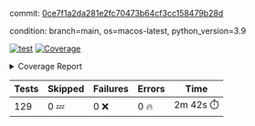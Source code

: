 commit: [0ce7f1a2da281e2fc70473b64cf3cc158479b28d](https://github.com/rcmdnk/homebrew-file/tree/0ce7f1a2da281e2fc70473b64cf3cc158479b28d)

condition: branch=main, os=macos-latest, python_version=3.9

[![test](https://github.com/rcmdnk/homebrew-file/actions/workflows/test.yml/badge.svg)](https://github.com/rcmdnk/homebrew-file/actions/runs/17360296667)
<a href="https://github.com/rcmdnk/homebrew-file/blob/0ce7f1a2da281e2fc70473b64cf3cc158479b28d/README.md"><img alt="Coverage" src="https://img.shields.io/badge/Coverage-61%25-yellow.svg" /></a><details><summary>Coverage Report </summary><table><tr><th>File</th><th>Stmts</th><th>Miss</th><th>Cover</th><th>Missing</th></tr><tbody><tr><td colspan="5"><b>bin</b></td></tr><tr><td>&nbsp; &nbsp;<a href="https://github.com/rcmdnk/homebrew-file/blob/0ce7f1a2da281e2fc70473b64cf3cc158479b28d/bin/brew-file">brew-file</a></td><td>2222</td><td>857</td><td>61%</td><td><a href="https://github.com/rcmdnk/homebrew-file/blob/0ce7f1a2da281e2fc70473b64cf3cc158479b28d/bin/brew-file#L56-L62">56&ndash;62</a>, <a href="https://github.com/rcmdnk/homebrew-file/blob/0ce7f1a2da281e2fc70473b64cf3cc158479b28d/bin/brew-file#L149">149</a>, <a href="https://github.com/rcmdnk/homebrew-file/blob/0ce7f1a2da281e2fc70473b64cf3cc158479b28d/bin/brew-file#L161">161</a>, <a href="https://github.com/rcmdnk/homebrew-file/blob/0ce7f1a2da281e2fc70473b64cf3cc158479b28d/bin/brew-file#L164">164</a>, <a href="https://github.com/rcmdnk/homebrew-file/blob/0ce7f1a2da281e2fc70473b64cf3cc158479b28d/bin/brew-file#L213">213</a>, <a href="https://github.com/rcmdnk/homebrew-file/blob/0ce7f1a2da281e2fc70473b64cf3cc158479b28d/bin/brew-file#L307">307</a>, <a href="https://github.com/rcmdnk/homebrew-file/blob/0ce7f1a2da281e2fc70473b64cf3cc158479b28d/bin/brew-file#L310">310</a>, <a href="https://github.com/rcmdnk/homebrew-file/blob/0ce7f1a2da281e2fc70473b64cf3cc158479b28d/bin/brew-file#L378-L380">378&ndash;380</a>, <a href="https://github.com/rcmdnk/homebrew-file/blob/0ce7f1a2da281e2fc70473b64cf3cc158479b28d/bin/brew-file#L389-L390">389&ndash;390</a>, <a href="https://github.com/rcmdnk/homebrew-file/blob/0ce7f1a2da281e2fc70473b64cf3cc158479b28d/bin/brew-file#L484">484</a>, <a href="https://github.com/rcmdnk/homebrew-file/blob/0ce7f1a2da281e2fc70473b64cf3cc158479b28d/bin/brew-file#L490-L493">490&ndash;493</a>, <a href="https://github.com/rcmdnk/homebrew-file/blob/0ce7f1a2da281e2fc70473b64cf3cc158479b28d/bin/brew-file#L531-L555">531&ndash;555</a>, <a href="https://github.com/rcmdnk/homebrew-file/blob/0ce7f1a2da281e2fc70473b64cf3cc158479b28d/bin/brew-file#L559-L567">559&ndash;567</a>, <a href="https://github.com/rcmdnk/homebrew-file/blob/0ce7f1a2da281e2fc70473b64cf3cc158479b28d/bin/brew-file#L699">699</a>, <a href="https://github.com/rcmdnk/homebrew-file/blob/0ce7f1a2da281e2fc70473b64cf3cc158479b28d/bin/brew-file#L821-L825">821&ndash;825</a>, <a href="https://github.com/rcmdnk/homebrew-file/blob/0ce7f1a2da281e2fc70473b64cf3cc158479b28d/bin/brew-file#L838-L843">838&ndash;843</a>, <a href="https://github.com/rcmdnk/homebrew-file/blob/0ce7f1a2da281e2fc70473b64cf3cc158479b28d/bin/brew-file#L854">854</a>, <a href="https://github.com/rcmdnk/homebrew-file/blob/0ce7f1a2da281e2fc70473b64cf3cc158479b28d/bin/brew-file#L871">871</a>, <a href="https://github.com/rcmdnk/homebrew-file/blob/0ce7f1a2da281e2fc70473b64cf3cc158479b28d/bin/brew-file#L875-L883">875&ndash;883</a>, <a href="https://github.com/rcmdnk/homebrew-file/blob/0ce7f1a2da281e2fc70473b64cf3cc158479b28d/bin/brew-file#L892-L895">892&ndash;895</a>, <a href="https://github.com/rcmdnk/homebrew-file/blob/0ce7f1a2da281e2fc70473b64cf3cc158479b28d/bin/brew-file#L897-L900">897&ndash;900</a>, <a href="https://github.com/rcmdnk/homebrew-file/blob/0ce7f1a2da281e2fc70473b64cf3cc158479b28d/bin/brew-file#L902-L905">902&ndash;905</a>, <a href="https://github.com/rcmdnk/homebrew-file/blob/0ce7f1a2da281e2fc70473b64cf3cc158479b28d/bin/brew-file#L907-L910">907&ndash;910</a>, <a href="https://github.com/rcmdnk/homebrew-file/blob/0ce7f1a2da281e2fc70473b64cf3cc158479b28d/bin/brew-file#L921-L939">921&ndash;939</a>, <a href="https://github.com/rcmdnk/homebrew-file/blob/0ce7f1a2da281e2fc70473b64cf3cc158479b28d/bin/brew-file#L991-L1002">991&ndash;1002</a>, <a href="https://github.com/rcmdnk/homebrew-file/blob/0ce7f1a2da281e2fc70473b64cf3cc158479b28d/bin/brew-file#L1005-L1033">1005&ndash;1033</a>, <a href="https://github.com/rcmdnk/homebrew-file/blob/0ce7f1a2da281e2fc70473b64cf3cc158479b28d/bin/brew-file#L1049-L1064">1049&ndash;1064</a>, <a href="https://github.com/rcmdnk/homebrew-file/blob/0ce7f1a2da281e2fc70473b64cf3cc158479b28d/bin/brew-file#L1106">1106</a>, <a href="https://github.com/rcmdnk/homebrew-file/blob/0ce7f1a2da281e2fc70473b64cf3cc158479b28d/bin/brew-file#L1122-L1127">1122&ndash;1127</a>, <a href="https://github.com/rcmdnk/homebrew-file/blob/0ce7f1a2da281e2fc70473b64cf3cc158479b28d/bin/brew-file#L1131-L1133">1131&ndash;1133</a>, <a href="https://github.com/rcmdnk/homebrew-file/blob/0ce7f1a2da281e2fc70473b64cf3cc158479b28d/bin/brew-file#L1137-L1140">1137&ndash;1140</a>, <a href="https://github.com/rcmdnk/homebrew-file/blob/0ce7f1a2da281e2fc70473b64cf3cc158479b28d/bin/brew-file#L1144-L1146">1144&ndash;1146</a>, <a href="https://github.com/rcmdnk/homebrew-file/blob/0ce7f1a2da281e2fc70473b64cf3cc158479b28d/bin/brew-file#L1150-L1152">1150&ndash;1152</a>, <a href="https://github.com/rcmdnk/homebrew-file/blob/0ce7f1a2da281e2fc70473b64cf3cc158479b28d/bin/brew-file#L1156-L1158">1156&ndash;1158</a>, <a href="https://github.com/rcmdnk/homebrew-file/blob/0ce7f1a2da281e2fc70473b64cf3cc158479b28d/bin/brew-file#L1162-L1164">1162&ndash;1164</a>, <a href="https://github.com/rcmdnk/homebrew-file/blob/0ce7f1a2da281e2fc70473b64cf3cc158479b28d/bin/brew-file#L1168-L1170">1168&ndash;1170</a>, <a href="https://github.com/rcmdnk/homebrew-file/blob/0ce7f1a2da281e2fc70473b64cf3cc158479b28d/bin/brew-file#L1174-L1176">1174&ndash;1176</a>, <a href="https://github.com/rcmdnk/homebrew-file/blob/0ce7f1a2da281e2fc70473b64cf3cc158479b28d/bin/brew-file#L1180-L1183">1180&ndash;1183</a>, <a href="https://github.com/rcmdnk/homebrew-file/blob/0ce7f1a2da281e2fc70473b64cf3cc158479b28d/bin/brew-file#L1187-L1189">1187&ndash;1189</a>, <a href="https://github.com/rcmdnk/homebrew-file/blob/0ce7f1a2da281e2fc70473b64cf3cc158479b28d/bin/brew-file#L1207">1207</a>, <a href="https://github.com/rcmdnk/homebrew-file/blob/0ce7f1a2da281e2fc70473b64cf3cc158479b28d/bin/brew-file#L1257-L1259">1257&ndash;1259</a>, <a href="https://github.com/rcmdnk/homebrew-file/blob/0ce7f1a2da281e2fc70473b64cf3cc158479b28d/bin/brew-file#L1262">1262</a>, <a href="https://github.com/rcmdnk/homebrew-file/blob/0ce7f1a2da281e2fc70473b64cf3cc158479b28d/bin/brew-file#L1268">1268</a>, <a href="https://github.com/rcmdnk/homebrew-file/blob/0ce7f1a2da281e2fc70473b64cf3cc158479b28d/bin/brew-file#L1290-L1293">1290&ndash;1293</a>, <a href="https://github.com/rcmdnk/homebrew-file/blob/0ce7f1a2da281e2fc70473b64cf3cc158479b28d/bin/brew-file#L1375">1375</a>, <a href="https://github.com/rcmdnk/homebrew-file/blob/0ce7f1a2da281e2fc70473b64cf3cc158479b28d/bin/brew-file#L1413">1413</a>, <a href="https://github.com/rcmdnk/homebrew-file/blob/0ce7f1a2da281e2fc70473b64cf3cc158479b28d/bin/brew-file#L1450">1450</a>, <a href="https://github.com/rcmdnk/homebrew-file/blob/0ce7f1a2da281e2fc70473b64cf3cc158479b28d/bin/brew-file#L1453">1453</a>, <a href="https://github.com/rcmdnk/homebrew-file/blob/0ce7f1a2da281e2fc70473b64cf3cc158479b28d/bin/brew-file#L1465">1465</a>, <a href="https://github.com/rcmdnk/homebrew-file/blob/0ce7f1a2da281e2fc70473b64cf3cc158479b28d/bin/brew-file#L1467">1467</a>, <a href="https://github.com/rcmdnk/homebrew-file/blob/0ce7f1a2da281e2fc70473b64cf3cc158479b28d/bin/brew-file#L1502-L1503">1502&ndash;1503</a>, <a href="https://github.com/rcmdnk/homebrew-file/blob/0ce7f1a2da281e2fc70473b64cf3cc158479b28d/bin/brew-file#L1515-L1518">1515&ndash;1518</a>, <a href="https://github.com/rcmdnk/homebrew-file/blob/0ce7f1a2da281e2fc70473b64cf3cc158479b28d/bin/brew-file#L1548-L1579">1548&ndash;1579</a>, <a href="https://github.com/rcmdnk/homebrew-file/blob/0ce7f1a2da281e2fc70473b64cf3cc158479b28d/bin/brew-file#L1586">1586</a>, <a href="https://github.com/rcmdnk/homebrew-file/blob/0ce7f1a2da281e2fc70473b64cf3cc158479b28d/bin/brew-file#L1588">1588</a>, <a href="https://github.com/rcmdnk/homebrew-file/blob/0ce7f1a2da281e2fc70473b64cf3cc158479b28d/bin/brew-file#L1597-L1598">1597&ndash;1598</a>, <a href="https://github.com/rcmdnk/homebrew-file/blob/0ce7f1a2da281e2fc70473b64cf3cc158479b28d/bin/brew-file#L1603">1603</a>, <a href="https://github.com/rcmdnk/homebrew-file/blob/0ce7f1a2da281e2fc70473b64cf3cc158479b28d/bin/brew-file#L1609">1609</a>, <a href="https://github.com/rcmdnk/homebrew-file/blob/0ce7f1a2da281e2fc70473b64cf3cc158479b28d/bin/brew-file#L1613-L1624">1613&ndash;1624</a>, <a href="https://github.com/rcmdnk/homebrew-file/blob/0ce7f1a2da281e2fc70473b64cf3cc158479b28d/bin/brew-file#L1627-L1632">1627&ndash;1632</a>, <a href="https://github.com/rcmdnk/homebrew-file/blob/0ce7f1a2da281e2fc70473b64cf3cc158479b28d/bin/brew-file#L1643-L1663">1643&ndash;1663</a>, <a href="https://github.com/rcmdnk/homebrew-file/blob/0ce7f1a2da281e2fc70473b64cf3cc158479b28d/bin/brew-file#L1691">1691</a>, <a href="https://github.com/rcmdnk/homebrew-file/blob/0ce7f1a2da281e2fc70473b64cf3cc158479b28d/bin/brew-file#L1730-L1737">1730&ndash;1737</a>, <a href="https://github.com/rcmdnk/homebrew-file/blob/0ce7f1a2da281e2fc70473b64cf3cc158479b28d/bin/brew-file#L1744-L1752">1744&ndash;1752</a>, <a href="https://github.com/rcmdnk/homebrew-file/blob/0ce7f1a2da281e2fc70473b64cf3cc158479b28d/bin/brew-file#L1768">1768</a>, <a href="https://github.com/rcmdnk/homebrew-file/blob/0ce7f1a2da281e2fc70473b64cf3cc158479b28d/bin/brew-file#L1778">1778</a>, <a href="https://github.com/rcmdnk/homebrew-file/blob/0ce7f1a2da281e2fc70473b64cf3cc158479b28d/bin/brew-file#L1784">1784</a>, <a href="https://github.com/rcmdnk/homebrew-file/blob/0ce7f1a2da281e2fc70473b64cf3cc158479b28d/bin/brew-file#L1794">1794</a>, <a href="https://github.com/rcmdnk/homebrew-file/blob/0ce7f1a2da281e2fc70473b64cf3cc158479b28d/bin/brew-file#L1803-L1804">1803&ndash;1804</a>, <a href="https://github.com/rcmdnk/homebrew-file/blob/0ce7f1a2da281e2fc70473b64cf3cc158479b28d/bin/brew-file#L1808">1808</a>, <a href="https://github.com/rcmdnk/homebrew-file/blob/0ce7f1a2da281e2fc70473b64cf3cc158479b28d/bin/brew-file#L1814">1814</a>, <a href="https://github.com/rcmdnk/homebrew-file/blob/0ce7f1a2da281e2fc70473b64cf3cc158479b28d/bin/brew-file#L1820-L1824">1820&ndash;1824</a>, <a href="https://github.com/rcmdnk/homebrew-file/blob/0ce7f1a2da281e2fc70473b64cf3cc158479b28d/bin/brew-file#L1840-L1847">1840&ndash;1847</a>, <a href="https://github.com/rcmdnk/homebrew-file/blob/0ce7f1a2da281e2fc70473b64cf3cc158479b28d/bin/brew-file#L1854-L1858">1854&ndash;1858</a>, <a href="https://github.com/rcmdnk/homebrew-file/blob/0ce7f1a2da281e2fc70473b64cf3cc158479b28d/bin/brew-file#L1862">1862</a>, <a href="https://github.com/rcmdnk/homebrew-file/blob/0ce7f1a2da281e2fc70473b64cf3cc158479b28d/bin/brew-file#L1875-L1876">1875&ndash;1876</a>, <a href="https://github.com/rcmdnk/homebrew-file/blob/0ce7f1a2da281e2fc70473b64cf3cc158479b28d/bin/brew-file#L1897-L2024">1897&ndash;2024</a>, <a href="https://github.com/rcmdnk/homebrew-file/blob/0ce7f1a2da281e2fc70473b64cf3cc158479b28d/bin/brew-file#L2027-L2036">2027&ndash;2036</a>, <a href="https://github.com/rcmdnk/homebrew-file/blob/0ce7f1a2da281e2fc70473b64cf3cc158479b28d/bin/brew-file#L2049">2049</a>, <a href="https://github.com/rcmdnk/homebrew-file/blob/0ce7f1a2da281e2fc70473b64cf3cc158479b28d/bin/brew-file#L2054">2054</a>, <a href="https://github.com/rcmdnk/homebrew-file/blob/0ce7f1a2da281e2fc70473b64cf3cc158479b28d/bin/brew-file#L2059-L2098">2059&ndash;2098</a>, <a href="https://github.com/rcmdnk/homebrew-file/blob/0ce7f1a2da281e2fc70473b64cf3cc158479b28d/bin/brew-file#L2108-L2135">2108&ndash;2135</a>, <a href="https://github.com/rcmdnk/homebrew-file/blob/0ce7f1a2da281e2fc70473b64cf3cc158479b28d/bin/brew-file#L2139-L2205">2139&ndash;2205</a>, <a href="https://github.com/rcmdnk/homebrew-file/blob/0ce7f1a2da281e2fc70473b64cf3cc158479b28d/bin/brew-file#L2212-L2215">2212&ndash;2215</a>, <a href="https://github.com/rcmdnk/homebrew-file/blob/0ce7f1a2da281e2fc70473b64cf3cc158479b28d/bin/brew-file#L2224-L2227">2224&ndash;2227</a>, <a href="https://github.com/rcmdnk/homebrew-file/blob/0ce7f1a2da281e2fc70473b64cf3cc158479b28d/bin/brew-file#L2236-L2239">2236&ndash;2239</a>, <a href="https://github.com/rcmdnk/homebrew-file/blob/0ce7f1a2da281e2fc70473b64cf3cc158479b28d/bin/brew-file#L2248-L2251">2248&ndash;2251</a>, <a href="https://github.com/rcmdnk/homebrew-file/blob/0ce7f1a2da281e2fc70473b64cf3cc158479b28d/bin/brew-file#L2260-L2281">2260&ndash;2281</a>, <a href="https://github.com/rcmdnk/homebrew-file/blob/0ce7f1a2da281e2fc70473b64cf3cc158479b28d/bin/brew-file#L2291-L2309">2291&ndash;2309</a>, <a href="https://github.com/rcmdnk/homebrew-file/blob/0ce7f1a2da281e2fc70473b64cf3cc158479b28d/bin/brew-file#L2318-L2328">2318&ndash;2328</a>, <a href="https://github.com/rcmdnk/homebrew-file/blob/0ce7f1a2da281e2fc70473b64cf3cc158479b28d/bin/brew-file#L2331-L2346">2331&ndash;2346</a>, <a href="https://github.com/rcmdnk/homebrew-file/blob/0ce7f1a2da281e2fc70473b64cf3cc158479b28d/bin/brew-file#L2349-L2361">2349&ndash;2361</a>, <a href="https://github.com/rcmdnk/homebrew-file/blob/0ce7f1a2da281e2fc70473b64cf3cc158479b28d/bin/brew-file#L2364-L2376">2364&ndash;2376</a>, <a href="https://github.com/rcmdnk/homebrew-file/blob/0ce7f1a2da281e2fc70473b64cf3cc158479b28d/bin/brew-file#L2383">2383</a>, <a href="https://github.com/rcmdnk/homebrew-file/blob/0ce7f1a2da281e2fc70473b64cf3cc158479b28d/bin/brew-file#L2387-L2394">2387&ndash;2394</a>, <a href="https://github.com/rcmdnk/homebrew-file/blob/0ce7f1a2da281e2fc70473b64cf3cc158479b28d/bin/brew-file#L2401-L2402">2401&ndash;2402</a>, <a href="https://github.com/rcmdnk/homebrew-file/blob/0ce7f1a2da281e2fc70473b64cf3cc158479b28d/bin/brew-file#L2431">2431</a>, <a href="https://github.com/rcmdnk/homebrew-file/blob/0ce7f1a2da281e2fc70473b64cf3cc158479b28d/bin/brew-file#L2437">2437</a>, <a href="https://github.com/rcmdnk/homebrew-file/blob/0ce7f1a2da281e2fc70473b64cf3cc158479b28d/bin/brew-file#L2445-L2449">2445&ndash;2449</a>, <a href="https://github.com/rcmdnk/homebrew-file/blob/0ce7f1a2da281e2fc70473b64cf3cc158479b28d/bin/brew-file#L2460-L2463">2460&ndash;2463</a>, <a href="https://github.com/rcmdnk/homebrew-file/blob/0ce7f1a2da281e2fc70473b64cf3cc158479b28d/bin/brew-file#L2470">2470</a>, <a href="https://github.com/rcmdnk/homebrew-file/blob/0ce7f1a2da281e2fc70473b64cf3cc158479b28d/bin/brew-file#L2477">2477</a>, <a href="https://github.com/rcmdnk/homebrew-file/blob/0ce7f1a2da281e2fc70473b64cf3cc158479b28d/bin/brew-file#L2481">2481</a>, <a href="https://github.com/rcmdnk/homebrew-file/blob/0ce7f1a2da281e2fc70473b64cf3cc158479b28d/bin/brew-file#L2484">2484</a>, <a href="https://github.com/rcmdnk/homebrew-file/blob/0ce7f1a2da281e2fc70473b64cf3cc158479b28d/bin/brew-file#L2506-L2539">2506&ndash;2539</a>, <a href="https://github.com/rcmdnk/homebrew-file/blob/0ce7f1a2da281e2fc70473b64cf3cc158479b28d/bin/brew-file#L2560">2560</a>, <a href="https://github.com/rcmdnk/homebrew-file/blob/0ce7f1a2da281e2fc70473b64cf3cc158479b28d/bin/brew-file#L2577-L2578">2577&ndash;2578</a>, <a href="https://github.com/rcmdnk/homebrew-file/blob/0ce7f1a2da281e2fc70473b64cf3cc158479b28d/bin/brew-file#L2582">2582</a>, <a href="https://github.com/rcmdnk/homebrew-file/blob/0ce7f1a2da281e2fc70473b64cf3cc158479b28d/bin/brew-file#L2587-L2588">2587&ndash;2588</a>, <a href="https://github.com/rcmdnk/homebrew-file/blob/0ce7f1a2da281e2fc70473b64cf3cc158479b28d/bin/brew-file#L2594-L2614">2594&ndash;2614</a>, <a href="https://github.com/rcmdnk/homebrew-file/blob/0ce7f1a2da281e2fc70473b64cf3cc158479b28d/bin/brew-file#L2618-L2628">2618&ndash;2628</a>, <a href="https://github.com/rcmdnk/homebrew-file/blob/0ce7f1a2da281e2fc70473b64cf3cc158479b28d/bin/brew-file#L2631">2631</a>, <a href="https://github.com/rcmdnk/homebrew-file/blob/0ce7f1a2da281e2fc70473b64cf3cc158479b28d/bin/brew-file#L2647">2647</a>, <a href="https://github.com/rcmdnk/homebrew-file/blob/0ce7f1a2da281e2fc70473b64cf3cc158479b28d/bin/brew-file#L2651-L2657">2651&ndash;2657</a>, <a href="https://github.com/rcmdnk/homebrew-file/blob/0ce7f1a2da281e2fc70473b64cf3cc158479b28d/bin/brew-file#L2659">2659</a>, <a href="https://github.com/rcmdnk/homebrew-file/blob/0ce7f1a2da281e2fc70473b64cf3cc158479b28d/bin/brew-file#L2665">2665</a>, <a href="https://github.com/rcmdnk/homebrew-file/blob/0ce7f1a2da281e2fc70473b64cf3cc158479b28d/bin/brew-file#L2694-L2706">2694&ndash;2706</a>, <a href="https://github.com/rcmdnk/homebrew-file/blob/0ce7f1a2da281e2fc70473b64cf3cc158479b28d/bin/brew-file#L2722-L2723">2722&ndash;2723</a>, <a href="https://github.com/rcmdnk/homebrew-file/blob/0ce7f1a2da281e2fc70473b64cf3cc158479b28d/bin/brew-file#L2725">2725</a>, <a href="https://github.com/rcmdnk/homebrew-file/blob/0ce7f1a2da281e2fc70473b64cf3cc158479b28d/bin/brew-file#L2735">2735</a>, <a href="https://github.com/rcmdnk/homebrew-file/blob/0ce7f1a2da281e2fc70473b64cf3cc158479b28d/bin/brew-file#L2750-L3018">2750&ndash;3018</a>, <a href="https://github.com/rcmdnk/homebrew-file/blob/0ce7f1a2da281e2fc70473b64cf3cc158479b28d/bin/brew-file#L3038-L3040">3038&ndash;3040</a>, <a href="https://github.com/rcmdnk/homebrew-file/blob/0ce7f1a2da281e2fc70473b64cf3cc158479b28d/bin/brew-file#L3049-L3059">3049&ndash;3059</a>, <a href="https://github.com/rcmdnk/homebrew-file/blob/0ce7f1a2da281e2fc70473b64cf3cc158479b28d/bin/brew-file#L3071-L3077">3071&ndash;3077</a>, <a href="https://github.com/rcmdnk/homebrew-file/blob/0ce7f1a2da281e2fc70473b64cf3cc158479b28d/bin/brew-file#L3089-L3103">3089&ndash;3103</a>, <a href="https://github.com/rcmdnk/homebrew-file/blob/0ce7f1a2da281e2fc70473b64cf3cc158479b28d/bin/brew-file#L3109-L3146">3109&ndash;3146</a>, <a href="https://github.com/rcmdnk/homebrew-file/blob/0ce7f1a2da281e2fc70473b64cf3cc158479b28d/bin/brew-file#L3154-L3178">3154&ndash;3178</a>, <a href="https://github.com/rcmdnk/homebrew-file/blob/0ce7f1a2da281e2fc70473b64cf3cc158479b28d/bin/brew-file#L3182-L3195">3182&ndash;3195</a>, <a href="https://github.com/rcmdnk/homebrew-file/blob/0ce7f1a2da281e2fc70473b64cf3cc158479b28d/bin/brew-file#L3199-L3212">3199&ndash;3212</a>, <a href="https://github.com/rcmdnk/homebrew-file/blob/0ce7f1a2da281e2fc70473b64cf3cc158479b28d/bin/brew-file#L3216-L3229">3216&ndash;3229</a>, <a href="https://github.com/rcmdnk/homebrew-file/blob/0ce7f1a2da281e2fc70473b64cf3cc158479b28d/bin/brew-file#L3233">3233</a>, <a href="https://github.com/rcmdnk/homebrew-file/blob/0ce7f1a2da281e2fc70473b64cf3cc158479b28d/bin/brew-file#L3263-L3264">3263&ndash;3264</a>, <a href="https://github.com/rcmdnk/homebrew-file/blob/0ce7f1a2da281e2fc70473b64cf3cc158479b28d/bin/brew-file#L3355">3355</a>, <a href="https://github.com/rcmdnk/homebrew-file/blob/0ce7f1a2da281e2fc70473b64cf3cc158479b28d/bin/brew-file#L3357">3357</a>, <a href="https://github.com/rcmdnk/homebrew-file/blob/0ce7f1a2da281e2fc70473b64cf3cc158479b28d/bin/brew-file#L3362-L3373">3362&ndash;3373</a>, <a href="https://github.com/rcmdnk/homebrew-file/blob/0ce7f1a2da281e2fc70473b64cf3cc158479b28d/bin/brew-file#L3389">3389</a>, <a href="https://github.com/rcmdnk/homebrew-file/blob/0ce7f1a2da281e2fc70473b64cf3cc158479b28d/bin/brew-file#L3407-L3424">3407&ndash;3424</a>, <a href="https://github.com/rcmdnk/homebrew-file/blob/0ce7f1a2da281e2fc70473b64cf3cc158479b28d/bin/brew-file#L3447">3447</a>, <a href="https://github.com/rcmdnk/homebrew-file/blob/0ce7f1a2da281e2fc70473b64cf3cc158479b28d/bin/brew-file#L3453">3453</a>, <a href="https://github.com/rcmdnk/homebrew-file/blob/0ce7f1a2da281e2fc70473b64cf3cc158479b28d/bin/brew-file#L3457-L3468">3457&ndash;3468</a>, <a href="https://github.com/rcmdnk/homebrew-file/blob/0ce7f1a2da281e2fc70473b64cf3cc158479b28d/bin/brew-file#L3477">3477</a>, <a href="https://github.com/rcmdnk/homebrew-file/blob/0ce7f1a2da281e2fc70473b64cf3cc158479b28d/bin/brew-file#L3489">3489</a>, <a href="https://github.com/rcmdnk/homebrew-file/blob/0ce7f1a2da281e2fc70473b64cf3cc158479b28d/bin/brew-file#L3491-L3495">3491&ndash;3495</a>, <a href="https://github.com/rcmdnk/homebrew-file/blob/0ce7f1a2da281e2fc70473b64cf3cc158479b28d/bin/brew-file#L3499-L3502">3499&ndash;3502</a>, <a href="https://github.com/rcmdnk/homebrew-file/blob/0ce7f1a2da281e2fc70473b64cf3cc158479b28d/bin/brew-file#L3505-L3508">3505&ndash;3508</a>, <a href="https://github.com/rcmdnk/homebrew-file/blob/0ce7f1a2da281e2fc70473b64cf3cc158479b28d/bin/brew-file#L3511-L3519">3511&ndash;3519</a>, <a href="https://github.com/rcmdnk/homebrew-file/blob/0ce7f1a2da281e2fc70473b64cf3cc158479b28d/bin/brew-file#L3548-L3555">3548&ndash;3555</a>, <a href="https://github.com/rcmdnk/homebrew-file/blob/0ce7f1a2da281e2fc70473b64cf3cc158479b28d/bin/brew-file#L3566-L3573">3566&ndash;3573</a>, <a href="https://github.com/rcmdnk/homebrew-file/blob/0ce7f1a2da281e2fc70473b64cf3cc158479b28d/bin/brew-file#L3654-L3656">3654&ndash;3656</a>, <a href="https://github.com/rcmdnk/homebrew-file/blob/0ce7f1a2da281e2fc70473b64cf3cc158479b28d/bin/brew-file#L3679">3679</a>, <a href="https://github.com/rcmdnk/homebrew-file/blob/0ce7f1a2da281e2fc70473b64cf3cc158479b28d/bin/brew-file#L3685">3685</a>, <a href="https://github.com/rcmdnk/homebrew-file/blob/0ce7f1a2da281e2fc70473b64cf3cc158479b28d/bin/brew-file#L4248-L4249">4248&ndash;4249</a>, <a href="https://github.com/rcmdnk/homebrew-file/blob/0ce7f1a2da281e2fc70473b64cf3cc158479b28d/bin/brew-file#L4252">4252</a>, <a href="https://github.com/rcmdnk/homebrew-file/blob/0ce7f1a2da281e2fc70473b64cf3cc158479b28d/bin/brew-file#L4256">4256</a>, <a href="https://github.com/rcmdnk/homebrew-file/blob/0ce7f1a2da281e2fc70473b64cf3cc158479b28d/bin/brew-file#L4264">4264</a>, <a href="https://github.com/rcmdnk/homebrew-file/blob/0ce7f1a2da281e2fc70473b64cf3cc158479b28d/bin/brew-file#L4269-L4271">4269&ndash;4271</a>, <a href="https://github.com/rcmdnk/homebrew-file/blob/0ce7f1a2da281e2fc70473b64cf3cc158479b28d/bin/brew-file#L4273-L4275">4273&ndash;4275</a>, <a href="https://github.com/rcmdnk/homebrew-file/blob/0ce7f1a2da281e2fc70473b64cf3cc158479b28d/bin/brew-file#L4280-L4281">4280&ndash;4281</a>, <a href="https://github.com/rcmdnk/homebrew-file/blob/0ce7f1a2da281e2fc70473b64cf3cc158479b28d/bin/brew-file#L4283-L4285">4283&ndash;4285</a>, <a href="https://github.com/rcmdnk/homebrew-file/blob/0ce7f1a2da281e2fc70473b64cf3cc158479b28d/bin/brew-file#L4287-L4288">4287&ndash;4288</a>, <a href="https://github.com/rcmdnk/homebrew-file/blob/0ce7f1a2da281e2fc70473b64cf3cc158479b28d/bin/brew-file#L4290-L4364">4290&ndash;4364</a>, <a href="https://github.com/rcmdnk/homebrew-file/blob/0ce7f1a2da281e2fc70473b64cf3cc158479b28d/bin/brew-file#L4370-L4380">4370&ndash;4380</a></td></tr><tr><td><b>TOTAL</b></td><td><b>2222</b></td><td><b>857</b></td><td><b>61%</b></td><td>&nbsp;</td></tr></tbody></table></details>

| Tests | Skipped | Failures | Errors | Time |
| ----- | ------- | -------- | -------- | ------------------ |
| 129 | 0 :zzz: | 0 :x: | 0 :fire: | 2m 42s :stopwatch: |

